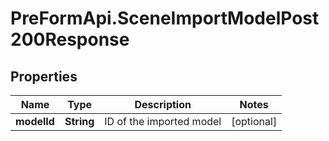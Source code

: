 # PreFormApi.SceneImportModelPost200Response

## Properties

Name | Type | Description | Notes
------------ | ------------- | ------------- | -------------
**modelId** | **String** | ID of the imported model | [optional] 


